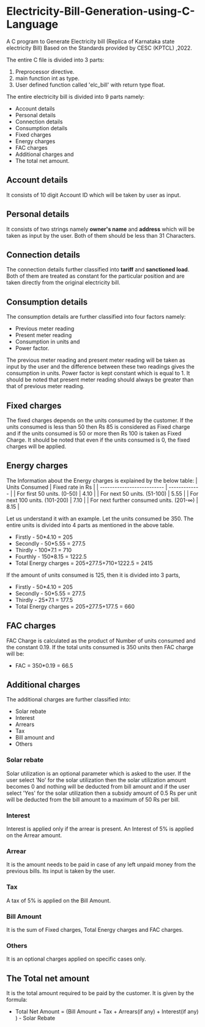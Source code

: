 # Electricity-Bill-Generation-using-C-Language
A C program to Generate Electricity bill (Replica of Karnataka state electricity Bill) Based on the Standards provided by CESC (KPTCL) ,2022.

The entire C file is divided into 3 parts:
1. Preprocessor directive.
2. main function int as type.
3. User defined function called 'elc_bill' with return type float.

The entire electricity bill is divided into 9 parts namely:
- Account details 
- Personal details 
- Connection details 
- Consumption details 
- Fixed charges 
- Energy charges 
- FAC charges 
- Additional charges and 
- The total net amount.

## Account details
It consists of 10 digit Account ID which will be taken by user as input.

## Personal details 
It consists of two strings namely **owner's name** and **address** which will be taken as input by the user. 
Both of them should be less than 31 Characters.

## Connection details 
The connection details further classified into **tariff** and **sanctioned load**. Both of them are treated as constant for the particular position and are taken directly from the original electricity bill.
	
## Consumption details
The consumption details are further classified into four factors namely:
- Previous meter reading 
- Present meter reading 
- Consumption in units and 
- Power factor.

The previous meter reading and present meter reading will be taken as input by the user and the difference between these two readings gives the consumption in units. Power factor is kept constant which is equal to 1.
It should be noted that present meter reading should always be greater than that of previous meter reading.

## Fixed charges
The fixed charges depends on the units consumed by the customer. If the units consumed is less than 50 then Rs 85 is considered as Fixed charge and if the units consumed is 50 or more then Rs 100 is taken as Fixed Charge. It should be noted that even if the units consumed is 0, the fixed charges will be applied.

## Energy charges
The Information about the Energy charges is explained by the below table:
| Units Consumed             | Fixed rate in Rs |
| -------------------------- | ------------- |
| For first 50 units. (0-50) | 4.10 |
| For next 50 units. (51-100) | 5.55 |
| For next 100 units. (101-200) | 7.10  |
| For next further consumed units. (201-∞) | 8.15  |

Let us understand it with an example. Let the units consumed be 350. The entire units is divided into 4 parts as mentioned in the above table.
- Firstly - 50*4.10 = 205
- Secondly - 50*5.55 = 277.5
- Thirdly - 100*7.1 = 710
- Fourthly - 150*8.15 = 1222.5
- Total Energy charges = 205+277.5+710+1222.5 = 2415

If the amount of units consumed is 125, then it is divided into 3 parts,
- Firstly - 50*4.10 = 205
- Secondly - 50*5.55 = 277.5
- Thirdly - 25*7.1 = 177.5
- Total Energy charges = 205+277.5+177.5 = 660

## FAC charges 
FAC Charge is calculated as the product of Number of units consumed and the constant 0.19.
If the total units consumed is 350 units then FAC charge will be:
- FAC = 350*0.19 = 66.5

## Additional charges

The additional charges are further classified into:
- Solar rebate 
- Interest 
- Arrears 
- Tax 
- Bill amount and 
- Others

### Solar rebate
Solar utilization is an optional parameter which is asked to the user. If the user select 'No' for the solar utilization then the solar utilization amount becomes 0 and nothing will be deducted from bill amount and if the user select 'Yes' for the solar utilization then a subsidy amount of 0.5 Rs per unit will be deducted from the bill amount to a maximum of 50 Rs per bill.

### Interest
Interest is applied only if the arrear is present. An Interest of 5% is applied on the Arrear amount.

### Arrear
It is the amount needs to be paid in case of any left unpaid money from the previous bills. Its input is taken by the user.

### Tax 
A tax of 5% is applied on the Bill Amount.

### Bill Amount 
It is the sum of Fixed charges, Total Energy charges and FAC charges.

### Others
It is an optional charges applied on specific cases only.

## The Total net amount
It is the total amount required to be paid by the customer. It is given by the formula:
* Total Net Amount = (Bill Amount + Tax + Arrears(if any) + Interest(if any) ) - Solar Rebate 
